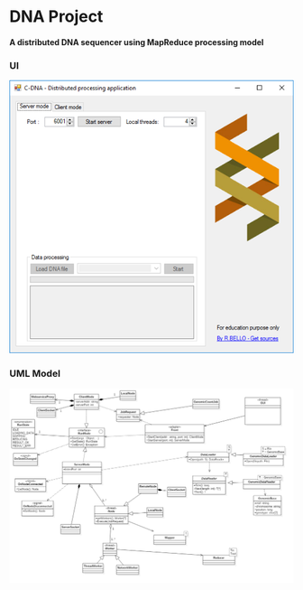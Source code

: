 # DNA Project
#### A distributed DNA sequencer using MapReduce processing model

### UI
[![UI](https://github.com/rbello/C-ProjetDNA/raw/master/DNA-Model/UI.png)](https://github.com/rbello/C-ProjetDNA/raw/master/DNA-Model/UI.png)

### UML Model
[![UML](https://github.com/rbello/C-ProjetDNA/raw/master/DNA-Model/Class%20Model.png)](https://github.com/rbello/C-ProjetDNA/raw/master/DNA-Model/Class%20Model.png)
